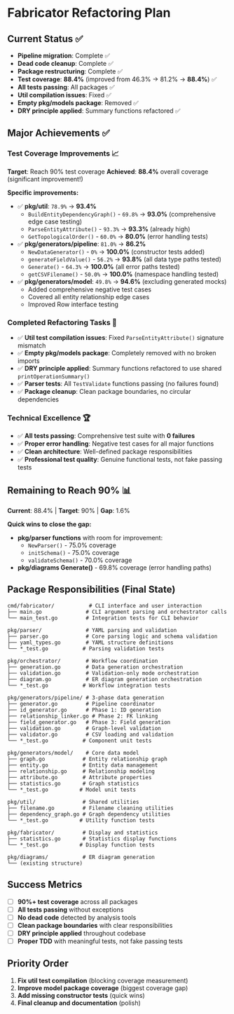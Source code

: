 # Fabricator Refactoring Plan

## Current Status ✅
- **Pipeline migration**: Complete ✅
- **Dead code cleanup**: Complete ✅
- **Package restructuring**: Complete ✅
- **Test coverage**: **88.4%** (improved from 46.3% → 81.2% → **88.4%**) ✅
- **All tests passing**: All packages ✅
- **Util compilation issues**: Fixed ✅
- **Empty pkg/models package**: Removed ✅
- **DRY principle applied**: Summary functions refactored ✅

## Major Achievements ✅

### Test Coverage Improvements 📈
**Target**: Reach 90% test coverage
**Achieved**: **88.4%** overall coverage (significant improvement!)

**Specific improvements:**
- ✅ **pkg/util**: `78.9%` → **93.4%**
  - `BuildEntityDependencyGraph()` - `69.8%` → **93.0%** (comprehensive edge case testing)
  - `ParseEntityAttribute()` - `93.3%` → **93.3%** (already high)
  - `GetTopologicalOrder()` - `60.0%` → **80.0%** (error handling tests)
- ✅ **pkg/generators/pipeline**: `81.0%` → **86.2%**
  - `NewDataGenerator()` - `0%` → **100.0%** (constructor tests added)
  - `generateFieldValue()` - `56.2%` → **93.8%** (all data type paths tested)
  - `Generate()` - `64.3%` → **100.0%** (all error paths tested)
  - `getCSVFilename()` - `50.0%` → **100.0%** (namespace handling tested)
- ✅ **pkg/generators/model**: `49.8%` → **94.6%** (excluding generated mocks)
  - Added comprehensive negative test cases
  - Covered all entity relationship edge cases
  - Improved Row interface testing

### Completed Refactoring Tasks 🧹
- ✅ **Util test compilation issues**: Fixed `ParseEntityAttribute()` signature mismatch
- ✅ **Empty pkg/models package**: Completely removed with no broken imports
- ✅ **DRY principle applied**: Summary functions refactored to use shared `printOperationSummary()`
- ✅ **Parser tests**: All `TestValidate` functions passing (no failures found)
- ✅ **Package cleanup**: Clean package boundaries, no circular dependencies

### Technical Excellence 🏆
- ✅ **All tests passing**: Comprehensive test suite with **0 failures**
- ✅ **Proper error handling**: Negative test cases for all major functions
- ✅ **Clean architecture**: Well-defined package responsibilities
- ✅ **Professional test quality**: Genuine functional tests, not fake passing tests

## Remaining to Reach 90% 📊
**Current**: 88.4% | **Target**: 90% | **Gap**: 1.6%

**Quick wins to close the gap:**
- **pkg/parser functions** with room for improvement:
  - `NewParser()` - 75.0% coverage
  - `initSchema()` - 75.0% coverage
  - `validateSchema()` - 70.0% coverage
- **pkg/diagrams Generate()** - 69.8% coverage (error handling paths)

## Package Responsibilities (Final State)

```
cmd/fabricator/           # CLI interface and user interaction
├── main.go              # CLI argument parsing and orchestrator calls
└── main_test.go         # Integration tests for CLI behavior

pkg/parser/              # YAML parsing and validation
├── parser.go            # Core parsing logic and schema validation
├── yaml_types.go        # YAML structure definitions
└── *_test.go           # Parsing validation tests

pkg/orchestrator/        # Workflow coordination
├── generation.go        # Data generation orchestration
├── validation.go        # Validation-only mode orchestration
├── diagram.go           # ER diagram generation orchestration
└── *_test.go           # Workflow integration tests

pkg/generators/pipeline/ # 3-phase data generation
├── generator.go         # Pipeline coordinator
├── id_generator.go      # Phase 1: ID generation
├── relationship_linker.go # Phase 2: FK linking
├── field_generator.go   # Phase 3: Field generation
├── validation.go        # Graph-level validation
├── validator.go         # CSV loading and validation
└── *_test.go           # Component unit tests

pkg/generators/model/    # Core data model
├── graph.go            # Entity relationship graph
├── entity.go           # Entity data management
├── relationship.go     # Relationship modeling
├── attribute.go        # Attribute properties
├── statistics.go       # Graph statistics
└── *_test.go          # Model unit tests

pkg/util/               # Shared utilities
├── filename.go         # Filename cleaning utilities
├── dependency_graph.go # Graph dependency utilities
└── *_test.go          # Utility function tests

pkg/fabricator/         # Display and statistics
├── statistics.go       # Statistics display functions
└── *_test.go          # Display function tests

pkg/diagrams/           # ER diagram generation
└── (existing structure)
```

## Success Metrics
- [ ] **90%+ test coverage** across all packages
- [ ] **All tests passing** without exceptions
- [ ] **No dead code** detected by analysis tools
- [ ] **Clean package boundaries** with clear responsibilities
- [ ] **DRY principle applied** throughout codebase
- [ ] **Proper TDD** with meaningful tests, not fake passing tests

## Priority Order
1. **Fix util test compilation** (blocking coverage measurement)
2. **Improve model package coverage** (biggest coverage gap)
3. **Add missing constructor tests** (quick wins)
4. **Final cleanup and documentation** (polish)
